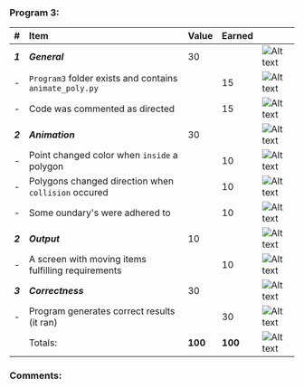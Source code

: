 ### Program 3:
| #       | Item                                                       | Value   | Earned   |                |
|:--------|:-----------------------------------------------------------|:--------|:---------|:---------------|
| ***1*** | ***General***                                              | 30      |          | ![Alt text][1] |
| -       | `Program3` folder exists and contains `animate_poly.py`    |         |    15    | ![Alt text][1] |
| -       | Code was commented as directed                             |         |    15    | ![Alt text][1] |
| ***2*** | ***Animation***                                            | 30      |          | ![Alt text][1] |
| -       | Point changed color when `inside` a polygon                |         |    10    | ![Alt text][1] |
| -       | Polygons changed direction when `collision` occured        |         |    10    | ![Alt text][1] |
| -       | Some oundary's were adhered to                             |         |    10    | ![Alt text][1] |
| ***2*** | ***Output***                                               | 10      |          | ![Alt text][1] |
| -       | A screen with moving items fulfilling requirements         |         |    10    | ![Alt text][1] |
| ***3*** | ***Correctness***                                          | 30      |          | ![Alt text][1] |
| -       | Program generates correct results (it ran)                 |         |    30    | ![Alt text][1] |
|         | Totals:                                                    | **100** |  **100** | ![Alt text][1] |
### Comments:
```

```

[1]: http://f.cl.ly/items/3E231i211n2E042B1U3K/right.png  "Correct"
[2]: http://f.cl.ly/items/2X473C1Q1F2x3S1E4231/wrong.gif  "Incorrect"
[3]: http://f.cl.ly/items/1A0d2Q1J1N1u0C3g0C1s/null.gif  "Errors"

